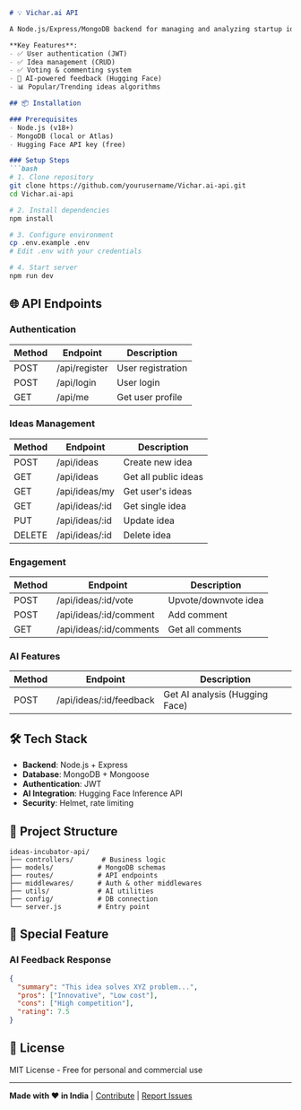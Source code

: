 ```markdown
# 💡 Vichar.ai API

A Node.js/Express/MongoDB backend for managing and analyzing startup ideas with AI feedback features.

**Key Features**:
- ✅ User authentication (JWT)
- ✅ Idea management (CRUD)
- ✅ Voting & commenting system
- 🧠 AI-powered feedback (Hugging Face)
- 📊 Popular/Trending ideas algorithms

## 📦 Installation

### Prerequisites
- Node.js (v18+)
- MongoDB (local or Atlas)
- Hugging Face API key (free)

### Setup Steps
```bash
# 1. Clone repository
git clone https://github.com/yourusername/Vichar.ai-api.git
cd Vichar.ai-api

# 2. Install dependencies
npm install

# 3. Configure environment
cp .env.example .env
# Edit .env with your credentials

# 4. Start server
npm run dev
```

## 🌐 API Endpoints

### Authentication
| Method | Endpoint       | Description          |
|--------|----------------|----------------------|
| POST   | /api/register  | User registration    |
| POST   | /api/login     | User login           |
| GET    | /api/me        | Get user profile     |

### Ideas Management
| Method | Endpoint               | Description                     |
|--------|------------------------|---------------------------------|
| POST   | /api/ideas             | Create new idea                 |
| GET    | /api/ideas             | Get all public ideas            |
| GET    | /api/ideas/my          | Get user's ideas                |
| GET    | /api/ideas/:id         | Get single idea                 |
| PUT    | /api/ideas/:id         | Update idea                     |
| DELETE | /api/ideas/:id         | Delete idea                     |

### Engagement
| Method | Endpoint               | Description                     |
|--------|------------------------|---------------------------------|
| POST   | /api/ideas/:id/vote    | Upvote/downvote idea            |
| POST   | /api/ideas/:id/comment | Add comment                     |
| GET    | /api/ideas/:id/comments| Get all comments                |

### AI Features
| Method | Endpoint               | Description                     |
|--------|------------------------|---------------------------------|
| POST   | /api/ideas/:id/feedback| Get AI analysis (Hugging Face)  |

## 🛠️ Tech Stack
- **Backend**: Node.js + Express
- **Database**: MongoDB + Mongoose
- **Authentication**: JWT
- **AI Integration**: Hugging Face Inference API
- **Security**: Helmet, rate limiting

## 📂 Project Structure
```
ideas-incubator-api/
├── controllers/       # Business logic
├── models/           # MongoDB schemas
├── routes/           # API endpoints
├── middlewares/      # Auth & other middlewares
├── utils/            # AI utilities
├── config/           # DB connection
└── server.js         # Entry point
```

## 🌟 Special Feature

### AI Feedback Response
```json
{
  "summary": "This idea solves XYZ problem...",
  "pros": ["Innovative", "Low cost"],
  "cons": ["High competition"],
  "rating": 7.5
}
```
## 📜 License
MIT License - Free for personal and commercial use

---

**Made with ❤️ in India** | [Contribute](#) | [Report Issues](#)
